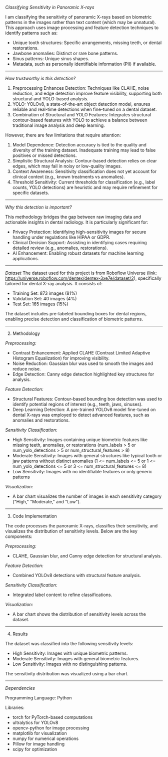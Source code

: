 _Classifying Sensitivity in Panoramic X-rays_

I am classifying the sensitivity of panoramic X-rays based on biometric patterns in the images rather than text content (which may be unnatural). This approach uses image processing and feature detection techniques to identify patterns such as:

- Unique tooth structures: Specific arrangements, missing teeth, or dental restorations.
- Jawbone anomalies: Distinct or rare bone patterns.
- Sinus patterns: Unique sinus shapes.
- Metadata, such as personally identifiable information (PII) if available.

----------------------------------------------------------------------------------------------------------------------------------------

*How trustworthy is this detection?*

1. Preprocessing Enhances Detection: Techniques like CLAHE, noise reduction, and edge detection improve feature visibility, supporting both structural and YOLO-based analysis.
2. YOLO: YOLOv8, a state-of-the-art object detection model, ensures reliable and real-time detections when fine-tuned on a dental dataset.
3. Combination of Structural and YOLO Features: Integrates structural contour-based features with YOLO to achieve a balance between traditional image analysis and deep learning.

However, there are few limitations that require attention:
1. Model Dependence: Detection accuracy is tied to the quality and diversity of the training dataset. Inadequate training may lead to false positives or missed detections.
2. Simplistic Structural Analysis: Contour-based detection relies on clear edges, which may fail in noisy or low-quality images.
3. Context Awareness: Sensitivity classification does not yet account for clinical context (e.g., known treatments vs anomalies).
4. Threshold Sensitivity: Current thresholds for classification (e.g., label counts, YOLO detections) are heuristic and may require refinement for specific datasets.

----------------------------------------------------------------------------------------------------------------------------------------

*Why this detection is important?*

This methodology bridges the gap between raw imaging data and actionable insights in dental radiology. It is particularly significant for:
- Privacy Protection: Identifying high-sensitivity images for secure handling under regulations like HIPAA or GDPR.
- Clinical Decision Support: Assisting in identifying cases requiring detailed review (e.g., anomalies, restorations).
- AI Enhancement: Enabling robust datasets for machine learning applications.

----------------------------------------------------------------------------------------------------------------------------------------

*Dataset*
The dataset used for this project is from Roboflow Universe (link: https://universe.roboflow.com/dentex/dentex-3xe7e/dataset/2), specifically tailored for dental X-ray analysis. It consists of:
- Training Set: 873 images (81%)
- Validation Set: 40 images (4%)
- Test Set: 165 images (15%)

The dataset includes pre-labeled bounding boxes for dental regions, enabling precise detection and classification of biometric patterns.

----------------------------------------------------------------------------------------------------------------------------------------

2) Methodology
   
*Preprocessing:*
- Contrast Enhancement: Applied CLAHE (Contrast Limited Adaptive Histogram Equalization) for improving visibility.
- Noise Reduction: Gaussian blur was used to smooth the images and reduce noise.
- Edge Detection: Canny edge detection highlighted key structures for analysis.

*Feature Detection:*
- Structural Features: Contour-based bounding box detection was used to identify potential regions of interest (e.g., teeth, jaws, sinuses).
- Deep Learning Detection: A pre-trained YOLOv8 model fine-tuned on dental X-rays was employed to detect advanced features, such as anomalies and restorations.
  
*Sensitivity Classification:*
- High Sensitivity: Images containing unique biometric features like missing teeth, anomalies, or restorations (num_labels > 5 or num_yolo_detections > 5 or num_structural_features > 8)
- Moderate Sensitivity: Images with general structures like typical tooth or jaw patterns without distinct anomalies (1 <= num_labels <= 5 or 1 <= num_yolo_detections <= 5 or 3 <= num_structural_features <= 8)
- Low Sensitivity: Images with no identifiable features or only generic patterns 
  
*Visualization:*
- A bar chart visualizes the number of images in each sensitivity category ("High," "Moderate," and "Low").

----------------------------------------------------------------------------------------------------------------------------------------

3) Code Implementation
   
The code processes the panoramic X-rays, classifies their sensitivity, and visualizes the distribution of sensitivity levels. Below are the key components:

*Preprocessing:*
- CLAHE, Gaussian blur, and Canny edge detection for structural analysis.

*Feature Detection:*
- Combined YOLOv8 detections with structural feature analysis.
  
*Sensitivity Classification:*
- Integrated label content to refine classifications.

*Visualization:*
- A bar chart shows the distribution of sensitivity levels across the dataset.

----------------------------------------------------------------------------------------------------------------------------------------

4) Results
   
The dataset was classified into the following sensitivity levels:

- High Sensitivity: Images with unique biometric patterns.
- Moderate Sensitivity: Images with general biometric features.
- Low Sensitivity: Images with no distinguishing patterns.
  
The sensitivity distribution was visualized using a bar chart.

----------------------------------------------------------------------------------------------------------------------------------------

*Dependencies*

Programming Language: Python

Libraries:
- torch for PyTorch-based computations
- ultralytics for YOLOv8
- opencv-python for image processing
- matplotlib for visualization
- numpy for numerical operations
- Pillow for image handling
- scipy for optimization



